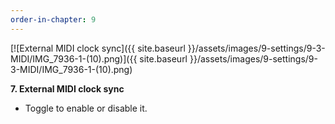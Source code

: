 ```yaml
---
order-in-chapter: 9
---
```


[![External MIDI clock sync]({{ site.baseurl }}/assets/images/9-settings/9-3-MIDI/IMG_7936-1-(10).png)]({{
site.baseurl }}/assets/images/9-settings/9-3-MIDI/IMG_7936-1-(10).png)

**7. External MIDI clock sync**

- Toggle to enable or disable it.
